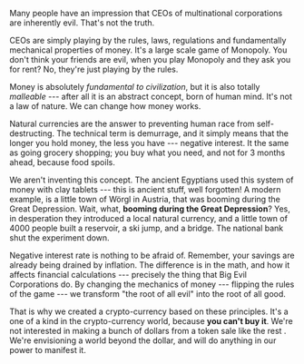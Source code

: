 Many people have an impression that CEOs of multinational corporations are inherently evil. That's not the truth.

CEOs are simply playing by the rules, laws, regulations and fundamentally mechanical properties of money. It's a 
large scale game of Monopoly. You don't think your friends are evil, when you play Monopoly and they ask you for 
rent? No, they're just playing by the rules.

Money is absolutely *fundamental to civilization*, but it is also totally *malleable* --- after all it is an abstract 
concept, born of human mind. It's not a law of nature. We can change how money works.

Natural currencies are the answer to preventing human race from self-destructing. The technical term is demurrage, 
and it simply means that the longer you hold money, the less you have --- negative interest. It the same as going 
grocery shopping; you buy what you need, and not for 3 months ahead, because food spoils.

We aren't inventing this concept. The ancient Egyptians used this system of money with clay tablets --- this is 
ancient stuff, well forgotten! A modern example, is a little town of Wörgl in Austria, that was booming during the 
Great Depression. Wait, what, **booming during the Great Depression**? Yes, in desperation they introduced a local 
natural currency, and a little town of 4000 people built a reservoir, a ski jump, and a bridge. The national bank 
shut the experiment down.

Negative interest rate is nothing to be afraid of. Remember, your savings are already being drained by inflation. The
 difference is in the math, and how it affects financial calculations --- precisely the thing that Big Evil Corporations 
 do. By changing the mechanics of money --- flipping the rules of the game --- we transform "the root of all evil" 
 into the root of all good.
 
That is why we created a crypto-currency based on these principles. It's a one of a kind in the crypto-currency 
world, because **you can't buy it**. We're not interested in making a bunch of dollars from a token sale like the rest
. We're envisioning a world beyond the dollar, and will do anything in our power to manifest it.